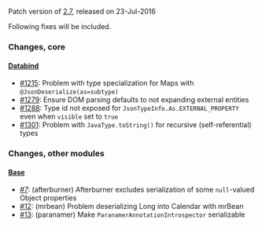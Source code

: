 Patch version of [2.7](Jackson-Release-2.7), released on 23-Jul-2016

Following fixes will be included.

### Changes, core

#### [Databind](../../jackson-databind/)

* [#1215](../../jackson-databind/issues/1215): Problem with type specialization for Maps with `@JsonDeserialize(as=subtype)`
* [#1279](../../jackson-databind/issues/1279): Ensure DOM parsing defaults to not expanding external entities
* [#1288](../../jackson-databind/issues/1288): Type id not exposed for `JsonTypeInfo.As.EXTERNAL_PROPERTY` even when `visible` set to `true`
* [#1301](../../jackson-databind/issues/1301): Problem with `JavaType.toString()` for recursive (self-referential) types

### Changes, other modules

#### [Base](../../jackson-modules-base)

* [#7](../../jackson-modules-base/issues/7): (afterburner) Afterburner excludes serialization of some `null`-valued Object properties
* [#12](../../jackson-modules-base/issues/12): (mrbean) Problem deserializing Long into Calendar with mrBean
* [#13](../../jackson-modules-base/issues/13): (paranamer) Make `ParanamerAnnotationIntrospector` serializable
